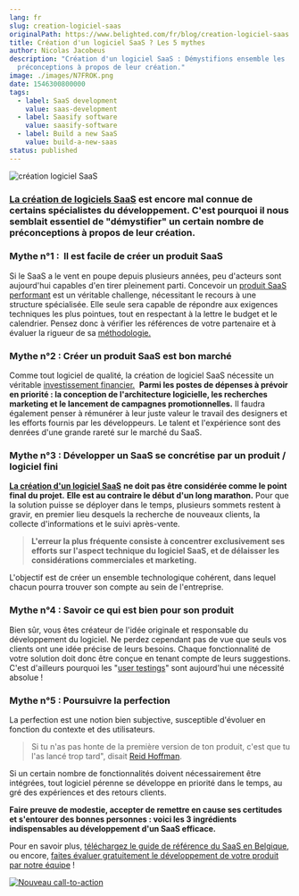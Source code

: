 ```yaml
---
lang: fr
slug: creation-logiciel-saas
originalPath: https://www.belighted.com/fr/blog/creation-logiciel-saas
title: Création d'un logiciel SaaS ? Les 5 mythes
author: Nicolas Jacobeus
description: "Création d'un logiciel SaaS : Démystifions ensemble les
  préconceptions à propos de leur création."
image: ./images/N7FROK.png
date: 1546300800000
tags:
  - label: SaaS development
    value: saas-development
  - label: Saasify software
    value: saasify-software
  - label: Build a new SaaS
    value: build-a-new-saas
status: published
---
```

![création logiciel SaaS](/images/legacy/VDASzRwVAyKoh6ycIpfqb.png)

### [La création de logiciels SaaS](/fr/blog/developpement-produits-saas) est encore mal connue de certains spécialistes du développement. C'est pourquoi il nous semblait essentiel de "démystifier" un certain nombre de préconceptions à propos de leur création.

### **Mythe n°1 :  Il est facile de créer un produit SaaS**

Si le SaaS a le vent en poupe depuis plusieurs années, peu d'acteurs sont aujourd'hui capables d'en tirer pleinement parti. Concevoir un [produit SaaS performant](/fr/blog/d%C3%A9velopper-saas-remarquable) est un véritable challenge, nécessitant le recours à une structure spécialisée. Elle seule sera capable de répondre aux exigences techniques les plus pointues, tout en respectant à la lettre le budget et le calendrier. Pensez donc à vérifier les références de votre partenaire et à évaluer la rigueur de sa [méthodologie.](/fr/services) 

### **Mythe n°2 : Créer un produit SaaS est bon marché**

Comme tout logiciel de qualité, la création de logiciel SaaS nécessite un véritable [investissement financier.](/fr/blog/co%C3%BBt-d%C3%A9veloppement-saas-application)  **Parmi les postes de dépenses à prévoir en priorité : la conception de l'architecture logicielle, les recherches marketing et le lancement de campagnes promotionnelles.** Il faudra également penser à rémunérer à leur juste valeur le travail des designers et les efforts fournis par les développeurs. Le talent et l'expérience sont des denrées d'une grande rareté sur le marché du SaaS.

### **Mythe n°3 : Développer un SaaS se concrétise par un produit / logiciel fini**

[**La création d'un logiciel SaaS**](/fr/qu-est-ce-que-le-saas-guide) **ne doit pas être considérée comme le point final du projet.** **Elle est au contraire le début d'un long marathon.** Pour que la solution puisse se déployer dans le temps, plusieurs sommets restent à gravir, en premier lieu desquels la recherche de nouveaux clients, la collecte d'informations et le suivi après-vente.

> **L'erreur la plus fréquente consiste à concentrer exclusivement ses efforts sur l'aspect technique du logiciel SaaS, et de délaisser les considérations commerciales et marketing.**

L'objectif est de créer un ensemble technologique cohérent, dans lequel chacun pourra trouver son compte au sein de l'entreprise.

### **Mythe n°4 : Savoir ce qui est bien pour son produit**

Bien sûr, vous êtes créateur de l'idée originale et responsable du développement du logiciel. Ne perdez cependant pas de vue que seuls vos clients ont une idée précise de leurs besoins. Chaque fonctionnalité de votre solution doit donc être conçue en tenant compte de leurs suggestions. C'est d'ailleurs pourquoi les "[user testings](/fr/tests-utilisateurs)" sont aujourd'hui une nécessité absolue !

### **Mythe n°5 : Poursuivre la perfection**

La perfection est une notion bien subjective, susceptible d'évoluer en fonction du contexte et des utilisateurs.

> Si tu n'as pas honte de la première version de ton produit, c'est que tu l'as lancé trop tard", disait [Reid Hoffman](https://fr.wikipedia.org/wiki/Reid_Hoffman).

Si un certain nombre de fonctionnalités doivent nécessairement être intégrées, tout logiciel pérenne se développe en priorité dans le temps, au gré des expériences et des retours clients.

**Faire preuve de modestie, accepter de remettre en cause ses certitudes et s'entourer des bonnes personnes : voici les 3 ingrédients indispensables au développement d'un SaaS efficace.**

Pour en savoir plus, [téléchargez le guide de référence du SaaS en Belgique](/fr/qu-est-ce-que-le-saas-guide?hsCtaTracking=efa19144-ba00-4802-bd26-7c27dbad25ab%7C6f3b512d-8bef-4d1c-a020-b3f5837ad918#Formwhatissaas), ou encore, [faites évaluer gratuitement le développement de votre produit par notre équipe](/fr/evaluation-developpement-produit) !

[![Nouveau call-to-action](/images/legacy-cta/Htz_P1iMXy1bwRoC6u7Xy.png)](https://cta-redirect.hubspot.com/cta/redirect/1684659/efa19144-ba00-4802-bd26-7c27dbad25ab)